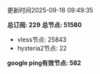 更新时间2025-09-18 09:49:35

**总订阅: 229**
**总节点: 51580**
- vless节点: 25843
- hysteria2节点: 22

**google ping有效节点: 582**

